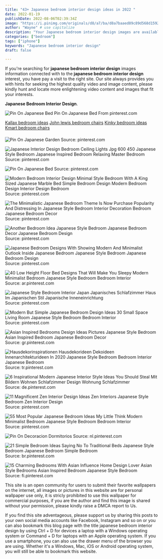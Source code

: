 ```yaml
---
title: "43+ Japanese bedroom interior design ideas in 2022 "
date: 2022-01-19
publishDate: 2022-08-06T02:39:34Z
image: "https://i.pinimg.com/originals/d8/a7/ba/d8a7baaed89c89d568d1592087265cae.jpg"
author: "Wayne" # use capitalize
description: "Your Japanese bedroom interior design images are available. Japanese bedroom interior design are a topic that is being searched for and liked by netizens today. You can Find and Download the Japanese bedroom interior design files here. Get all free photos."
categories: ["bedroom"]
tags: ["iphone"]
keywords: "Japanese bedroom interior design"
draft: false

---
```


If you're searching for **japanese bedroom interior design** images information connected with to the **japanese bedroom interior design** interest, you have pay a visit to the right  site.  Our site always  provides you with  hints  for seeking  the highest  quality video and image  content, please kindly hunt and locate more enlightening video content and images  that fit your interests.

**Japanese Bedroom Interior Design**. 

![Pin On Japanese Bed](https://i.pinimg.com/originals/49/e4/b3/49e4b3fc2d125846f5e829cc389af4f0.jpg "Pin On Japanese Bed")
Pin On Japanese Bed From pinterest.com

[Kallax bedroom ideas](/kallax-bedroom-ideas/)
[John lewis bedroom chairs](/john-lewis-bedroom-chairs/)
[Kinky bedroom ideas](/kinky-bedroom-ideas/)
[Kmart bedroom chairs](/kmart-bedroom-chairs/)



### 

 


![Pin On Japanese Garden](https://i.pinimg.com/originals/07/35/ee/0735ee4c4399eb57bc5ee9e9b2c84f89.jpg "Pin On Japanese Garden")
Source: pinterest.com

 

![Japanese Interior Design Bedroom Ceiling Lights Jpg 600 450 Japanese Style Bedroom Japanese Inspired Bedroom Relaxing Master Bedroom](https://i.pinimg.com/originals/aa/44/26/aa44261384ecfb4c64bdabd97d407b8e.jpg "Japanese Interior Design Bedroom Ceiling Lights Jpg 600 450 Japanese Style Bedroom Japanese Inspired Bedroom Relaxing Master Bedroom")
Source: pinterest.com

 

![Pin On Japanese Bed](https://i.pinimg.com/originals/49/e4/b3/49e4b3fc2d125846f5e829cc389af4f0.jpg "Pin On Japanese Bed")
Source: pinterest.com

 

![Modern Bedroom Interior Design Minimal Style Bedroom With A King Sized Japanese Marble Bed Simple Bedroom Design Modern Bedroom Design Interior Design Bedroom](https://i.pinimg.com/originals/a1/61/a6/a161a650ad857aeb69fde63bcb899ad9.jpg "Modern Bedroom Interior Design Minimal Style Bedroom With A King Sized Japanese Marble Bed Simple Bedroom Design Modern Bedroom Design Interior Design Bedroom")
Source: pinterest.com

 

![The Minimalistic Japanese Bedroom Theme Is Now Purchase Popularity And Distressing In Japanese Style Bedroom Interior Decoration Bedroom Japanese Bedroom Decor](https://i.pinimg.com/originals/49/0d/c9/490dc9b5d81bf1b04de7e010763397ea.jpg "The Minimalistic Japanese Bedroom Theme Is Now Purchase Popularity And Distressing In Japanese Style Bedroom Interior Decoration Bedroom Japanese Bedroom Decor")
Source: pinterest.com

 

![Another Bedroom Idea Japanese Style Bedroom Japanese Bedroom Decor Japanese Bedroom Design](https://i.pinimg.com/originals/07/8b/98/078b98263355b527f92853311698a6a5.jpg "Another Bedroom Idea Japanese Style Bedroom Japanese Bedroom Decor Japanese Bedroom Design")
Source: pinterest.com

 

![Japanese Bedroom Designs With Showing Modern And Minimalist Outlook Inside Japanese Bedroom Japanese Style Bedroom Japanese Bedroom Design](https://i.pinimg.com/564x/eb/ea/2d/ebea2d6818bd8d220b78274d91ab00d2.jpg "Japanese Bedroom Designs With Showing Modern And Minimalist Outlook Inside Japanese Bedroom Japanese Style Bedroom Japanese Bedroom Design")
Source: pinterest.com

 

![40 Low Height Floor Bed Designs That Will Make You Sleepy Modern Minimalist Bedroom Japanese Style Bedroom Bedroom Interior](https://i.pinimg.com/originals/e2/2e/50/e22e507bfe321b195107dc32ca31544c.jpg "40 Low Height Floor Bed Designs That Will Make You Sleepy Modern Minimalist Bedroom Japanese Style Bedroom Bedroom Interior")
Source: ar.pinterest.com

 

![Japanese Style Bedroom Interior Japan Japanisches Schlafzimmer Haus Im Japanischen Stil Japanische Inneneinrichtung](https://i.pinimg.com/originals/63/4c/cb/634ccb5820edff4b7156fd50ba8b449f.jpg "Japanese Style Bedroom Interior Japan Japanisches Schlafzimmer Haus Im Japanischen Stil Japanische Inneneinrichtung")
Source: pinterest.com

 

![Modern But Simple Japanese Bedroom Design Ideas 30 Small Space Living Room Japanese Style Bedroom Bedroom Interior](https://i.pinimg.com/originals/e7/ff/4d/e7ff4d5750ebab1ace0dbc333ca96a43.jpg "Modern But Simple Japanese Bedroom Design Ideas 30 Small Space Living Room Japanese Style Bedroom Bedroom Interior")
Source: pinterest.com

 

![Asian Inspired Bedrooms Design Ideas Pictures Japanese Style Bedroom Asian Inspired Bedroom Japanese Bedroom Decor](https://i.pinimg.com/originals/fc/bf/ae/fcbfaec85d0e444bba72cc4a2a2fa242.jpg "Asian Inspired Bedrooms Design Ideas Pictures Japanese Style Bedroom Asian Inspired Bedroom Japanese Bedroom Decor")
Source: gr.pinterest.com

 

![Hausdekorinspirationen Hausdekorideen Dekoideen Innenarchitekturideen In 2020 Japanese Style Bedroom Bedroom Interior Japanese Bedroom](https://i.pinimg.com/736x/5c/bb/f7/5cbbf7f20310ee21795a46736a077d38.jpg "Hausdekorinspirationen Hausdekorideen Dekoideen Innenarchitekturideen In 2020 Japanese Style Bedroom Bedroom Interior Japanese Bedroom")
Source: tr.pinterest.com

 

![6 Inspirational Modern Japanese Interior Style Ideas You Should Steal Mit Bildern Wohnen Schlafzimmer Design Wohnung Schlafzimmer](https://i.pinimg.com/originals/88/3a/20/883a20c930de39c499f57ff382321314.jpg "6 Inspirational Modern Japanese Interior Style Ideas You Should Steal Mit Bildern Wohnen Schlafzimmer Design Wohnung Schlafzimmer")
Source: de.pinterest.com

 

![11 Magnificent Zen Interior Design Ideas Zen Interiors Japanese Style Bedroom Zen Interior Design](https://i.pinimg.com/originals/05/8a/7e/058a7e33c46044be18e4e51a21655cc6.jpg "11 Magnificent Zen Interior Design Ideas Zen Interiors Japanese Style Bedroom Zen Interior Design")
Source: pinterest.com

 

![55 Most Popular Japanese Bedroom Ideas My Little Think Modern Minimalist Bedroom Japanese Style Bedroom Bedroom Interior](https://i.pinimg.com/originals/78/25/35/782535f20fc41b53a082fe551c3b6d64.jpg "55 Most Popular Japanese Bedroom Ideas My Little Think Modern Minimalist Bedroom Japanese Style Bedroom Bedroom Interior")
Source: pinterest.com

 

![Pin On Decoracion Dormitorios](https://i.pinimg.com/originals/bb/13/eb/bb13eb2cd70c2683a24bfb6883c56ada.jpg "Pin On Decoracion Dormitorios")
Source: nl.pinterest.com

 

![21 Simple Bedroom Ideas Saying No To Traditional Beds Japanese Style Bedroom Japanese Bedroom Simple Bedroom](https://i.pinimg.com/originals/41/7f/76/417f764fc302082d8435cf244a00fab0.jpg "21 Simple Bedroom Ideas Saying No To Traditional Beds Japanese Style Bedroom Japanese Bedroom Simple Bedroom")
Source: br.pinterest.com

 

![15 Charming Bedrooms With Asian Influence Home Design Lover Asian Style Bedrooms Asian Inspired Bedroom Japanese Style Bedroom](https://i.pinimg.com/originals/d8/a7/ba/d8a7baaed89c89d568d1592087265cae.jpg "15 Charming Bedrooms With Asian Influence Home Design Lover Asian Style Bedrooms Asian Inspired Bedroom Japanese Style Bedroom")
Source: fi.pinterest.com

 

This site is an open community for users to submit their favorite wallpapers on the internet, all images or pictures in this website are for personal wallpaper use only, it is stricly prohibited to use this wallpaper for commercial purposes, if you are the author and find this image is shared without your permission, please kindly raise a DMCA report to Us.

If you find this site adventageous, please support us by sharing this posts to your own social media accounts like Facebook, Instagram and so on or you can also bookmark this blog page with the title japanese bedroom interior design by using Ctrl + D for devices a laptop with a Windows operating system or Command + D for laptops with an Apple operating system. If you use a smartphone, you can also use the drawer menu of the browser you are using. Whether it's a Windows, Mac, iOS or Android operating system, you will still be able to bookmark this website.
